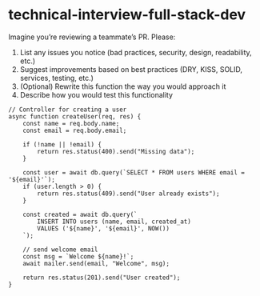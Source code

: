 # technical-interview-full-stack-dev

Imagine you’re reviewing a teammate’s PR. Please:

1. List any issues you notice (bad practices, security, design, readability, etc.)
2. Suggest improvements based on best practices (DRY, KISS, SOLID, services, testing, etc.)
3. (Optional) Rewrite this function the way you would approach it
4. Describe how you would test this functionality



```
// Controller for creating a user
async function createUser(req, res) {
    const name = req.body.name;
    const email = req.body.email;

    if (!name || !email) {
        return res.status(400).send("Missing data");
    }

    const user = await db.query(`SELECT * FROM users WHERE email = '${email}'`);
    if (user.length > 0) {
        return res.status(409).send("User already exists");
    }

    const created = await db.query(`
        INSERT INTO users (name, email, created_at)
        VALUES ('${name}', '${email}', NOW())
    `);

    // send welcome email
    const msg = `Welcome ${name}!`;
    await mailer.send(email, "Welcome", msg);

    return res.status(201).send("User created");
}
```
